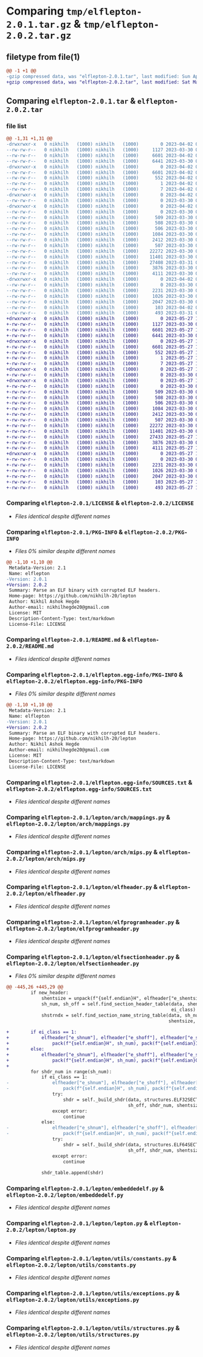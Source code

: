 # Comparing `tmp/elflepton-2.0.1.tar.gz` & `tmp/elflepton-2.0.2.tar.gz`

## filetype from file(1)

```diff
@@ -1 +1 @@
-gzip compressed data, was "elflepton-2.0.1.tar", last modified: Sun Apr  2 01:38:58 2023, max compression
+gzip compressed data, was "elflepton-2.0.2.tar", last modified: Sat May 27 16:30:22 2023, max compression
```

## Comparing `elflepton-2.0.1.tar` & `elflepton-2.0.2.tar`

### file list

```diff
@@ -1,31 +1,31 @@
-drwxrwxr-x   0 nikhilh   (1000) nikhilh   (1000)        0 2023-04-02 01:38:58.355702 elflepton-2.0.1/
--rw-rw-r--   0 nikhilh   (1000) nikhilh   (1000)     1127 2023-03-30 04:43:43.000000 elflepton-2.0.1/LICENSE
--rw-rw-r--   0 nikhilh   (1000) nikhilh   (1000)     6601 2023-04-02 01:38:58.355702 elflepton-2.0.1/PKG-INFO
--rw-rw-r--   0 nikhilh   (1000) nikhilh   (1000)     6441 2023-03-30 04:43:43.000000 elflepton-2.0.1/README.md
-drwxrwxr-x   0 nikhilh   (1000) nikhilh   (1000)        0 2023-04-02 01:38:58.347702 elflepton-2.0.1/elflepton.egg-info/
--rw-rw-r--   0 nikhilh   (1000) nikhilh   (1000)     6601 2023-04-02 01:38:58.000000 elflepton-2.0.1/elflepton.egg-info/PKG-INFO
--rw-rw-r--   0 nikhilh   (1000) nikhilh   (1000)      552 2023-04-02 01:38:58.000000 elflepton-2.0.1/elflepton.egg-info/SOURCES.txt
--rw-rw-r--   0 nikhilh   (1000) nikhilh   (1000)        1 2023-04-02 01:38:58.000000 elflepton-2.0.1/elflepton.egg-info/dependency_links.txt
--rw-rw-r--   0 nikhilh   (1000) nikhilh   (1000)        7 2023-04-02 01:38:58.000000 elflepton-2.0.1/elflepton.egg-info/top_level.txt
-drwxrwxr-x   0 nikhilh   (1000) nikhilh   (1000)        0 2023-04-02 01:38:58.351702 elflepton-2.0.1/lepton/
--rw-rw-r--   0 nikhilh   (1000) nikhilh   (1000)        0 2023-03-30 04:43:43.000000 elflepton-2.0.1/lepton/__init__.py
-drwxrwxr-x   0 nikhilh   (1000) nikhilh   (1000)        0 2023-04-02 01:38:58.355702 elflepton-2.0.1/lepton/arch/
--rw-rw-r--   0 nikhilh   (1000) nikhilh   (1000)        0 2023-03-30 04:43:43.000000 elflepton-2.0.1/lepton/arch/__init__.py
--rw-rw-r--   0 nikhilh   (1000) nikhilh   (1000)      509 2023-03-30 04:43:43.000000 elflepton-2.0.1/lepton/arch/amd64.py
--rw-rw-r--   0 nikhilh   (1000) nikhilh   (1000)      508 2023-03-30 04:43:43.000000 elflepton-2.0.1/lepton/arch/arm.py
--rw-rw-r--   0 nikhilh   (1000) nikhilh   (1000)      506 2023-03-30 04:43:43.000000 elflepton-2.0.1/lepton/arch/i386.py
--rw-rw-r--   0 nikhilh   (1000) nikhilh   (1000)     1084 2023-03-30 04:43:43.000000 elflepton-2.0.1/lepton/arch/mappings.py
--rw-rw-r--   0 nikhilh   (1000) nikhilh   (1000)     2412 2023-03-30 04:43:43.000000 elflepton-2.0.1/lepton/arch/mips.py
--rw-rw-r--   0 nikhilh   (1000) nikhilh   (1000)      507 2023-03-30 04:43:43.000000 elflepton-2.0.1/lepton/arch/ppc.py
--rw-rw-r--   0 nikhilh   (1000) nikhilh   (1000)    22272 2023-03-30 04:43:43.000000 elflepton-2.0.1/lepton/elfheader.py
--rw-rw-r--   0 nikhilh   (1000) nikhilh   (1000)    11401 2023-03-30 04:43:43.000000 elflepton-2.0.1/lepton/elfprogramheader.py
--rw-rw-r--   0 nikhilh   (1000) nikhilh   (1000)    27408 2023-03-31 02:01:29.000000 elflepton-2.0.1/lepton/elfsectionheader.py
--rw-rw-r--   0 nikhilh   (1000) nikhilh   (1000)     3876 2023-03-30 04:43:43.000000 elflepton-2.0.1/lepton/embeddedelf.py
--rw-rw-r--   0 nikhilh   (1000) nikhilh   (1000)     4111 2023-03-30 04:43:43.000000 elflepton-2.0.1/lepton/lepton.py
-drwxrwxr-x   0 nikhilh   (1000) nikhilh   (1000)        0 2023-04-02 01:38:58.355702 elflepton-2.0.1/lepton/utils/
--rw-rw-r--   0 nikhilh   (1000) nikhilh   (1000)        0 2023-03-30 04:43:43.000000 elflepton-2.0.1/lepton/utils/__init__.py
--rw-rw-r--   0 nikhilh   (1000) nikhilh   (1000)     2231 2023-03-30 04:43:43.000000 elflepton-2.0.1/lepton/utils/constants.py
--rw-rw-r--   0 nikhilh   (1000) nikhilh   (1000)     1026 2023-03-30 04:43:43.000000 elflepton-2.0.1/lepton/utils/exceptions.py
--rw-rw-r--   0 nikhilh   (1000) nikhilh   (1000)     2047 2023-03-30 04:43:43.000000 elflepton-2.0.1/lepton/utils/structures.py
--rw-rw-r--   0 nikhilh   (1000) nikhilh   (1000)      103 2023-04-02 01:38:58.359702 elflepton-2.0.1/setup.cfg
--rw-rw-r--   0 nikhilh   (1000) nikhilh   (1000)      493 2023-03-31 02:05:20.000000 elflepton-2.0.1/setup.py
+drwxrwxr-x   0 nikhilh   (1000) nikhilh   (1000)        0 2023-05-27 16:30:22.204994 elflepton-2.0.2/
+-rw-rw-r--   0 nikhilh   (1000) nikhilh   (1000)     1127 2023-03-30 04:43:43.000000 elflepton-2.0.2/LICENSE
+-rw-rw-r--   0 nikhilh   (1000) nikhilh   (1000)     6601 2023-05-27 16:30:22.204994 elflepton-2.0.2/PKG-INFO
+-rw-rw-r--   0 nikhilh   (1000) nikhilh   (1000)     6441 2023-03-30 04:43:43.000000 elflepton-2.0.2/README.md
+drwxrwxr-x   0 nikhilh   (1000) nikhilh   (1000)        0 2023-05-27 16:30:22.200994 elflepton-2.0.2/elflepton.egg-info/
+-rw-rw-r--   0 nikhilh   (1000) nikhilh   (1000)     6601 2023-05-27 16:30:22.000000 elflepton-2.0.2/elflepton.egg-info/PKG-INFO
+-rw-rw-r--   0 nikhilh   (1000) nikhilh   (1000)      552 2023-05-27 16:30:22.000000 elflepton-2.0.2/elflepton.egg-info/SOURCES.txt
+-rw-rw-r--   0 nikhilh   (1000) nikhilh   (1000)        1 2023-05-27 16:30:22.000000 elflepton-2.0.2/elflepton.egg-info/dependency_links.txt
+-rw-rw-r--   0 nikhilh   (1000) nikhilh   (1000)        7 2023-05-27 16:30:22.000000 elflepton-2.0.2/elflepton.egg-info/top_level.txt
+drwxrwxr-x   0 nikhilh   (1000) nikhilh   (1000)        0 2023-05-27 16:30:22.204994 elflepton-2.0.2/lepton/
+-rw-rw-r--   0 nikhilh   (1000) nikhilh   (1000)        0 2023-03-30 04:43:43.000000 elflepton-2.0.2/lepton/__init__.py
+drwxrwxr-x   0 nikhilh   (1000) nikhilh   (1000)        0 2023-05-27 16:30:22.204994 elflepton-2.0.2/lepton/arch/
+-rw-rw-r--   0 nikhilh   (1000) nikhilh   (1000)        0 2023-03-30 04:43:43.000000 elflepton-2.0.2/lepton/arch/__init__.py
+-rw-rw-r--   0 nikhilh   (1000) nikhilh   (1000)      509 2023-03-30 04:43:43.000000 elflepton-2.0.2/lepton/arch/amd64.py
+-rw-rw-r--   0 nikhilh   (1000) nikhilh   (1000)      508 2023-03-30 04:43:43.000000 elflepton-2.0.2/lepton/arch/arm.py
+-rw-rw-r--   0 nikhilh   (1000) nikhilh   (1000)      506 2023-03-30 04:43:43.000000 elflepton-2.0.2/lepton/arch/i386.py
+-rw-rw-r--   0 nikhilh   (1000) nikhilh   (1000)     1084 2023-03-30 04:43:43.000000 elflepton-2.0.2/lepton/arch/mappings.py
+-rw-rw-r--   0 nikhilh   (1000) nikhilh   (1000)     2412 2023-03-30 04:43:43.000000 elflepton-2.0.2/lepton/arch/mips.py
+-rw-rw-r--   0 nikhilh   (1000) nikhilh   (1000)      507 2023-03-30 04:43:43.000000 elflepton-2.0.2/lepton/arch/ppc.py
+-rw-rw-r--   0 nikhilh   (1000) nikhilh   (1000)    22272 2023-03-30 04:43:43.000000 elflepton-2.0.2/lepton/elfheader.py
+-rw-rw-r--   0 nikhilh   (1000) nikhilh   (1000)    11401 2023-03-30 04:43:43.000000 elflepton-2.0.2/lepton/elfprogramheader.py
+-rw-rw-r--   0 nikhilh   (1000) nikhilh   (1000)    27433 2023-05-27 16:22:29.000000 elflepton-2.0.2/lepton/elfsectionheader.py
+-rw-rw-r--   0 nikhilh   (1000) nikhilh   (1000)     3876 2023-03-30 04:43:43.000000 elflepton-2.0.2/lepton/embeddedelf.py
+-rw-rw-r--   0 nikhilh   (1000) nikhilh   (1000)     4111 2023-05-27 16:28:28.000000 elflepton-2.0.2/lepton/lepton.py
+drwxrwxr-x   0 nikhilh   (1000) nikhilh   (1000)        0 2023-05-27 16:30:22.204994 elflepton-2.0.2/lepton/utils/
+-rw-rw-r--   0 nikhilh   (1000) nikhilh   (1000)        0 2023-03-30 04:43:43.000000 elflepton-2.0.2/lepton/utils/__init__.py
+-rw-rw-r--   0 nikhilh   (1000) nikhilh   (1000)     2231 2023-03-30 04:43:43.000000 elflepton-2.0.2/lepton/utils/constants.py
+-rw-rw-r--   0 nikhilh   (1000) nikhilh   (1000)     1026 2023-03-30 04:43:43.000000 elflepton-2.0.2/lepton/utils/exceptions.py
+-rw-rw-r--   0 nikhilh   (1000) nikhilh   (1000)     2047 2023-03-30 04:43:43.000000 elflepton-2.0.2/lepton/utils/structures.py
+-rw-rw-r--   0 nikhilh   (1000) nikhilh   (1000)      103 2023-05-27 16:30:22.204994 elflepton-2.0.2/setup.cfg
+-rw-rw-r--   0 nikhilh   (1000) nikhilh   (1000)      493 2023-05-27 16:29:14.000000 elflepton-2.0.2/setup.py
```

### Comparing `elflepton-2.0.1/LICENSE` & `elflepton-2.0.2/LICENSE`

 * *Files identical despite different names*

### Comparing `elflepton-2.0.1/PKG-INFO` & `elflepton-2.0.2/PKG-INFO`

 * *Files 0% similar despite different names*

```diff
@@ -1,10 +1,10 @@
 Metadata-Version: 2.1
 Name: elflepton
-Version: 2.0.1
+Version: 2.0.2
 Summary: Parse an ELF binary with corrupted ELF headers.
 Home-page: https://github.com/nikhilh-20/lepton
 Author: Nikhil Ashok Hegde
 Author-email: nikhilhegde20@gmail.com
 License: MIT
 Description-Content-Type: text/markdown
 License-File: LICENSE
```

### Comparing `elflepton-2.0.1/README.md` & `elflepton-2.0.2/README.md`

 * *Files identical despite different names*

### Comparing `elflepton-2.0.1/elflepton.egg-info/PKG-INFO` & `elflepton-2.0.2/elflepton.egg-info/PKG-INFO`

 * *Files 0% similar despite different names*

```diff
@@ -1,10 +1,10 @@
 Metadata-Version: 2.1
 Name: elflepton
-Version: 2.0.1
+Version: 2.0.2
 Summary: Parse an ELF binary with corrupted ELF headers.
 Home-page: https://github.com/nikhilh-20/lepton
 Author: Nikhil Ashok Hegde
 Author-email: nikhilhegde20@gmail.com
 License: MIT
 Description-Content-Type: text/markdown
 License-File: LICENSE
```

### Comparing `elflepton-2.0.1/elflepton.egg-info/SOURCES.txt` & `elflepton-2.0.2/elflepton.egg-info/SOURCES.txt`

 * *Files identical despite different names*

### Comparing `elflepton-2.0.1/lepton/arch/mappings.py` & `elflepton-2.0.2/lepton/arch/mappings.py`

 * *Files identical despite different names*

### Comparing `elflepton-2.0.1/lepton/arch/mips.py` & `elflepton-2.0.2/lepton/arch/mips.py`

 * *Files identical despite different names*

### Comparing `elflepton-2.0.1/lepton/elfheader.py` & `elflepton-2.0.2/lepton/elfheader.py`

 * *Files identical despite different names*

### Comparing `elflepton-2.0.1/lepton/elfprogramheader.py` & `elflepton-2.0.2/lepton/elfprogramheader.py`

 * *Files identical despite different names*

### Comparing `elflepton-2.0.1/lepton/elfsectionheader.py` & `elflepton-2.0.2/lepton/elfsectionheader.py`

 * *Files 0% similar despite different names*

```diff
@@ -445,26 +445,29 @@
         if new_header:
             shentsize = unpack(f"{self.endian}H", elfheader["e_shentsize"])[0]
             sh_num, sh_off = self.find_section_header_table(data, shentsize,
                                                             ei_class)
             shstrndx = self.find_section_name_string_table(data, sh_num, sh_off,
                                                            shentsize, ei_class)
 
+        if ei_class == 1:
+            elfheader["e_shnum"], elfheader["e_shoff"], elfheader["e_shstrndx"] = \
+                pack(f"{self.endian}H", sh_num), pack(f"{self.endian}I", sh_off), pack(f"{self.endian}H", shstrndx)
+        else:
+            elfheader["e_shnum"], elfheader["e_shoff"], elfheader["e_shstrndx"] = \
+                pack(f"{self.endian}H", sh_num), pack(f"{self.endian}Q", sh_off), pack(f"{self.endian}H", shstrndx)
+
         for shdr_num in range(sh_num):
             if ei_class == 1:
-                elfheader["e_shnum"], elfheader["e_shoff"], elfheader["e_shstrndx"] = \
-                    pack(f"{self.endian}H", sh_num), pack(f"{self.endian}I", sh_off), pack(f"{self.endian}H", shstrndx)
                 try:
                     shdr = self._build_shdr(data, structures.ELF32SECTIONHEADER,
                                             sh_off, shdr_num, shentsize)
                 except error:
                     continue
             else:
-                elfheader["e_shnum"], elfheader["e_shoff"], elfheader["e_shstrndx"] = \
-                    pack(f"{self.endian}H", sh_num), pack(f"{self.endian}Q", sh_off), pack(f"{self.endian}H", shstrndx)
                 try:
                     shdr = self._build_shdr(data, structures.ELF64SECTIONHEADER,
                                             sh_off, shdr_num, shentsize)
                 except error:
                     continue
 
             shdr_table.append(shdr)
```

### Comparing `elflepton-2.0.1/lepton/embeddedelf.py` & `elflepton-2.0.2/lepton/embeddedelf.py`

 * *Files identical despite different names*

### Comparing `elflepton-2.0.1/lepton/lepton.py` & `elflepton-2.0.2/lepton/lepton.py`

 * *Files identical despite different names*

### Comparing `elflepton-2.0.1/lepton/utils/constants.py` & `elflepton-2.0.2/lepton/utils/constants.py`

 * *Files identical despite different names*

### Comparing `elflepton-2.0.1/lepton/utils/exceptions.py` & `elflepton-2.0.2/lepton/utils/exceptions.py`

 * *Files identical despite different names*

### Comparing `elflepton-2.0.1/lepton/utils/structures.py` & `elflepton-2.0.2/lepton/utils/structures.py`

 * *Files identical despite different names*

